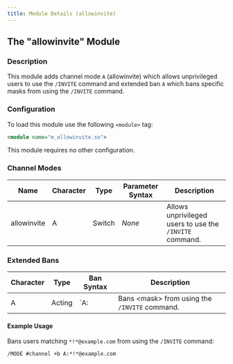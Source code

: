 ```yaml
---
title: Module Details (allowinvite)
---
```


## The "allowinvite" Module

### Description

This module adds channel mode `A` (allowinvite) which allows unprivileged users to use the `/INVITE` command and extended ban `A` which bans specific masks from using the `/INVITE` command.

### Configuration

To load this module use the following `<module>` tag:

```xml
<module name="m_allowinvite.so">
```

This module requires no other configuration.

### Channel Modes

Name        | Character | Type   | Parameter Syntax | Description
----------- | --------- | ------ | ---------------- | -----------
allowinvite | A         | Switch | *None*           | Allows unprivileged users to use the `/INVITE` command.

### Extended Bans

Character | Type   | Ban Syntax | Description
--------- | ------ | ---------- | -----------
A         | Acting | `A:<mask>  | Bans &lt;mask&gt; from using the `/INVITE` command.

#### Example Usage

Bans users matching `*!*@example.com` from using the `/INVITE` command:

```plaintext
/MODE #channel +b A:*!*@example.com
```
